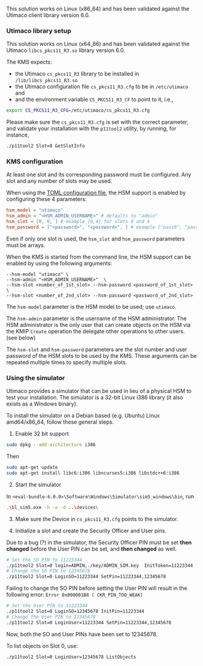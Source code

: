 
This solution works on Linux (x86_64) and has been validated against the Utimaco client library version 6.0.

### Utimaco library setup

This solution works on Linux (x64_86) and has been validated against the Utimaco `libcs_pkcs11_R3.so` library version 6.0.

The KMS expects:

- the Utimaco `cs_pkcs11_R3` library to be installed in `/lib/libcs_pkcs11_R3.so`
- the Utimaco configuration file `cs_pkcs11_R3.cfg` to be in `/etc/utimaco` and
- and the environment variable `CS_PKCS11_R3_CF` to point to it, i.e.,

```sh
export CS_PKCS11_R3_CFG=/etc/utimaco/cs_pkcs11_R3.cfg
```

Please make sure the `cs_pkcs11_R3.cfg` is set with the correct parameter, and validate your
installation with the `p11tool2` utility, by running, for instance,

```sh
./p11tool2 Slot=0 GetSlotInfo
```

### KMS configuration

At least one slot and its corresponding password must be configured. Any slot and any number of slots may be used.

When using the [TOML configuration file](../server_configuration_file.md#toml-configuration-file), the HSM support is enabled by configuring these 4 parameters:

```toml
hsm_model = "utimaco"
hsm_admin = "<HSM_ADMIN_USERNAME>" # defaults to "admin" 
hsm_slot = [0, 0, ] # example [0,4] for slots 0 and 4
hsm_password = ["<password>", "<password>", ] # example ["pass0", "pass4"] for slots 0 and 4
```

Even if only one slot is used, the `hsm_slot` and `hsm_password` parameters must be arrays.

When the KMS is started from the command line, the HSM support can be enabled by using the following arguments:

```shell
--hsm-model "utimaco" \
--hsm-admin "<HSM_ADMIN_USERNAME>"  \
--hsm-slot <number_of_1st_slot> --hsm-password <password_of_1st_slot> \
--hsm-slot <number_of_2nd_slot> --hsm-password <password_of_2nd_slot>
```

The `hsm-model` parameter is the HSM model to be used; use `utimaco`.

The `hsm-admin` parameter is the username of the HSM administrator. The HSM administrator is the only user that can create objects on the HSM via the KMIP `Create` operation the delegate other operations to other users. (see below)

The `hsm-slot` and `hsm-password` parameters are the slot number and user password of the HSM slots to be used by the KMS. These arguments can be repeated multiple times to specify multiple slots.


### Using the simulator

Utimaco provides a simulator that can be used in lieu of a physical HSM to test your installation.
The simulator is a 32-bit Linux i386 library (it also exists as a Windows binary).

To install the simulator on a Debian based (e.g. Ubuntu) Linux amd64/x86_64, follow these general steps.

1. Enable 32 bit support

```bash
sudo dpkg --add-architecture i386
```

Then

```bash
sudo apt-get update
sudo apt-get install libc6:i386 libncurses5:i386 libstdc++6:i386
```

2. Start the simulator

In `<eval-bundle-6.0.0>\Software\Windows\Simulator\sim5_windows\bin`, run

```sh
.\bl_sim5.exe -h -o -d ..\devices\
```

3. Make sure the Device in `cs_pkcs11_R3.cfg` points to the simulator.

4. Initialize a slot and create the Security Officer and User pins.

Due to a bug (?)  in the simulator, the Security Officer PIN must be set **then changed** before the User PIN can be set, and **then changed** as well.

```bash
# Set the SO PIN to 11223344
./p11tool2 Slot=0 login=ADMIN,./key/ADMIN_SIM.key  InitToken=11223344
# Change the SO PIN to 12345678
./p11tool2 Slot=0 LoginSO=11223344 SetPin=11223344,12345678
```

Failing to change the SO PIN before setting the User PIN will result in the following error: `Error 0x000001B8 (
CKR_PIN_TOO_WEAK)`

```bash
# Set the User PIN to 11223344
./p11tool2 Slot=0 LoginSO=12345678 InitPin=11223344
# Change the User PIN to 12345678
./p11tool2 Slot=0 LoginUser=11223344 SetPin=11223344,12345678
```

Now, both the SO and User PINs have been set to 12345678.

To list objects on Slot 0, use:

```bash
./p11tool2 Slot=0 LoginUser=12345678 ListObjects
```

